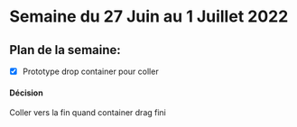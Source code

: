 # Semaine du 27 Juin au 1 Juillet 2022

## Plan de la semaine:
- [x] Prototype drop container pour coller

#### Décision

Coller vers la fin quand container drag fini